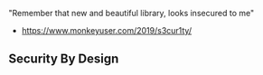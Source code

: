 "Remember that new and beautiful library, looks insecured to me" 
- https://www.monkeyuser.com/2019/s3cur1ty/


## Security By Design
